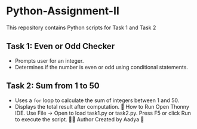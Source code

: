 # Python-Assignment-II
This repository contains Python scripts for Task 1 and Task 2
## Task 1: Even or Odd Checker
- Prompts user for an integer.
- Determines if the number is even or odd using conditional statements.

## Task 2: Sum from 1 to 50
- Uses a `for` loop to calculate the sum of integers between 1 and 50.
- Displays the total result after computation.
🔄 How to Run
Open Thonny IDE.
Use File → Open to load task1.py or task2.py.
Press F5 or click Run to execute the script.
👩‍💻 Author
Created by Aadya 💫
